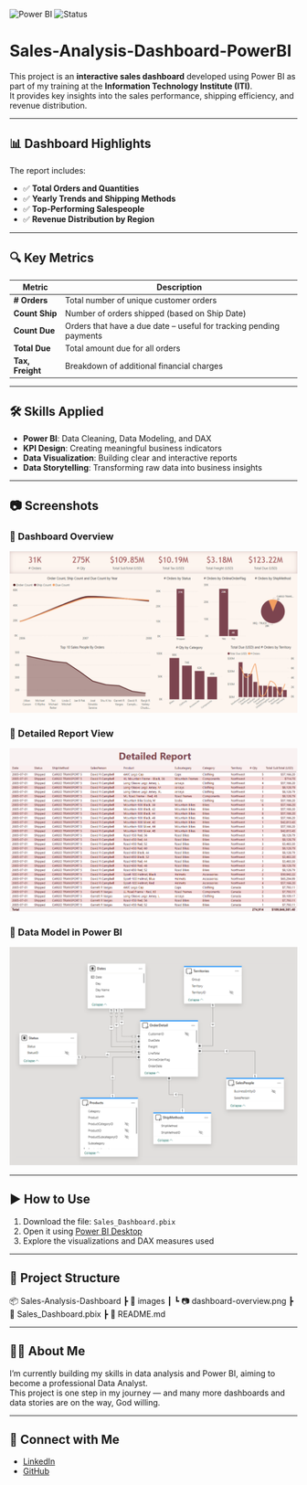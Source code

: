 ![Power BI](https://img.shields.io/badge/Power%20BI-Dashboard-yellow?logo=powerbi)
![Status](https://img.shields.io/badge/Status-Completed-brightgreen)

# Sales-Analysis-Dashboard-PowerBI

This project is an **interactive sales dashboard** developed using Power BI as part of my training at the **Information Technology Institute (ITI)**.  
It provides key insights into the sales performance, shipping efficiency, and revenue distribution.

---

## 📊 Dashboard Highlights

The report includes:

- ✅ **Total Orders and Quantities**
- ✅ **Yearly Trends and Shipping Methods**
- ✅ **Top-Performing Salespeople**
- ✅ **Revenue Distribution by Region**

---

## 🔍 Key Metrics

| Metric         | Description |
|----------------|-------------|
| **# Orders**   | Total number of unique customer orders |
| **Count Ship** | Number of orders shipped (based on Ship Date) |
| **Count Due**  | Orders that have a due date – useful for tracking pending payments |
| **Total Due**  | Total amount due for all orders |
| **Tax, Freight** | Breakdown of additional financial charges |

---

## 🛠 Skills Applied

- **Power BI**: Data Cleaning, Data Modeling, and DAX
- **KPI Design**: Creating meaningful business indicators
- **Data Visualization**: Building clear and interactive reports
- **Data Storytelling**: Transforming raw data into business insights

---

## 📷 Screenshots

### 🔹 Dashboard Overview
![Dashboard](Dashboard.png)

### 🔹 Detailed Report View
![Detailed Report](Detailed%20Report.png)

### 🔹 Data Model in Power BI
![Model](Model.png)

---

## ▶️ How to Use

1. Download the file: `Sales_Dashboard.pbix`
2. Open it using [Power BI Desktop](https://powerbi.microsoft.com/)
3. Explore the visualizations and DAX measures used

---

## 📁 Project Structure

📦 Sales-Analysis-Dashboard
┣ 📂 images
┃ ┗ 📷 dashboard-overview.png
┣ 📄 Sales_Dashboard.pbix
┣ 📄 README.md

---

## 🙋‍♂️ About Me

I’m currently building my skills in data analysis and Power BI, aiming to become a professional Data Analyst.  
This project is one step in my journey — and many more dashboards and data stories are on the way, God willing.

---

## 🔗 Connect with Me

- [LinkedIn](https://www.linkedin.com/in/your-profile/)
- [GitHub](https://github.com/your-username)
